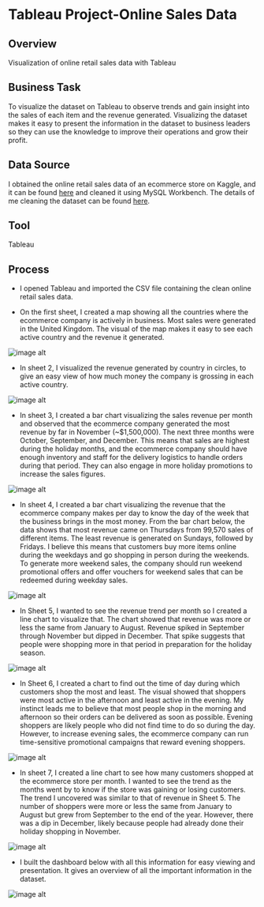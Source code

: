 # Tableau Project-Online Sales Data

## Overview

Visualization of online retail sales data with Tableau

## Business Task

To visualize the dataset on Tableau to observe trends and gain insight into the sales of each item and the revenue generated. Visualizing the dataset makes it easy to present the information in the dataset to business leaders so they can use the knowledge to improve their operations and grow their profit.

## Data Source

I obtained the online retail sales data of an ecommerce store on Kaggle, and it can be found [here](https://www.kaggle.com/datasets/umerkk12/online-retail-business) and cleaned it using MySQL Workbench. The details of me cleaning the dataset can be found [here](https://github.com/jefferyokpala/MySQL-Project-Ecommerce-Online-Sales).

## Tool

Tableau

## Process

* I opened Tableau and imported the CSV file containing the clean online retail sales data.

* On the first sheet, I created a map showing all the countries where the ecommerce company is actively in business. Most sales were generated in the United Kingdom. The visual of the map makes it easy to see each active country and the revenue it generated.

![image alt](https://github.com/jefferyokpala/Tableau-Project-Online-Sales-Data/blob/main/images/image4.png?raw=true)

* In sheet 2, I visualized the revenue generated by country in circles, to give an easy view of how much money the company is grossing in each active country.

![image alt](https://github.com/jefferyokpala/Tableau-Project-Online-Sales-Data/blob/main/images/image2.png?raw=true)

* In sheet 3, I created a bar chart visualizing the sales revenue per month and observed that the ecommerce company generated the most revenue by far in November (~$1,500,000). The next three months were October, September, and December. This means that sales are highest during the holiday months, and the ecommerce company should have enough inventory and staff for the delivery logistics to handle orders during that period. They can also engage in more holiday promotions to increase the sales figures.

![image alt](https://github.com/jefferyokpala/Tableau-Project-Online-Sales-Data/blob/main/images/image3.png?raw=true)

* In sheet 4, I created a bar chart visualizing the revenue that the ecommerce company makes per day to know the day of the week that the business brings in the most money. From the bar chart below, the data shows that most revenue came on Thursdays from 99,570 sales of different items. The least revenue is generated on Sundays, followed by Fridays. I believe this means that customers buy more items online during the weekdays and go shopping in person during the weekends. To generate more weekend sales, the company should run weekend promotional offers and offer vouchers for weekend sales that can be redeemed during weekday sales.

![image alt](https://github.com/jefferyokpala/Tableau-Project-Online-Sales-Data/blob/main/images/image6.png?raw=true)

* In Sheet 5, I wanted to see the revenue trend per month so I created a line chart to visualize that. The chart showed that revenue was more or less the same from January to August. Revenue spiked in September through November but dipped in December. That spike suggests that people were shopping more in that period in preparation for the holiday season.

![image alt](https://github.com/jefferyokpala/Tableau-Project-Online-Sales-Data/blob/main/images/image5.png?raw=true)

* In Sheet 6, I created a chart to find out the time of day during which customers shop the most and least. The visual showed that shoppers were most active in the afternoon and least active in the evening. My instinct leads me to believe that most people shop in the morning and afternoon so their orders can be delivered as soon as possible. Evening shoppers are likely people who did not find time to do so during the day. However, to increase evening sales, the ecommerce company can run time-sensitive promotional campaigns that reward evening shoppers.

![image alt](https://github.com/jefferyokpala/Tableau-Project-Online-Sales-Data/blob/main/images/image1.png?raw=true)

* In sheet 7, I created a line chart to see how many customers shopped at the ecommerce store per month. I wanted to see the trend as the months went by to know if the store was gaining or losing customers. The trend I uncovered was similar to that of revenue in Sheet 5. The number of shoppers were more or less the same from January to August but grew from September to the end of the year. However, there was a dip in December, likely because people had already done their holiday shopping in November.

![image alt](https://github.com/jefferyokpala/Tableau-Project-Online-Sales-Data/blob/main/images/image7.png?raw=true)

* I built the dashboard below with all this information for easy viewing and presentation. It gives an overview of all the important information in the dataset.

![image alt](https://github.com/jefferyokpala/Tableau-Project-Online-Sales-Data/blob/main/images/image8.png?raw=true)
